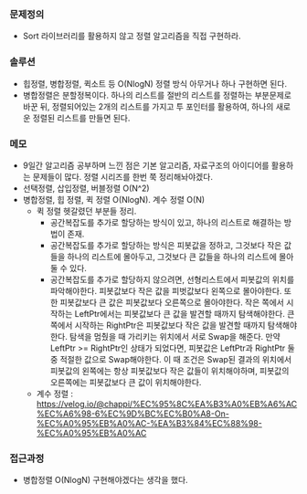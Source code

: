 ### 문제정의
- Sort 라이브러리를 활용하지 않고 정렬 알고리즘을 직접 구현하라. 

### 솔루션
- 힙정렬, 병합정렬, 퀵소트 등 O(NlogN) 정렬 방식 아무거나 하나 구현하면 된다. 
- 병합정렬은 분할정복이다. 하나의 리스트를 절반의 리스트를 정렬하는 부분문제로 바꾼 뒤, 정렬되어있는 2개의 리스트를 가지고 투 포인터를 활용하여, 하나의 새로운 정렬된 리스트를 만들면 된다.

### 메모
- 9일간 알고리즘 공부하며 느낀 점은 기본 알고리즘, 자료구조의 아이디어를 활용하는 문제들이 많다. 정렬 시리즈를 한번 쭉 정리해놔야겠다. 
- 선택정렬, 삽입정렬, 버블정렬 O(N^2)
- 병합정렬, 힙 정렬, 퀵 정렬 O(NlogN). 계수 정렬 O(N) 
  - 퀵 정렬 헷갈렸던 부분들 정리. 
    - 공간복잡도를 추가로 할당하는 방식이 있고, 하나의 리스트로 해결하는 방법이 존재. 
    - 공간복잡도를 추가로 할당하는 방식은 피봇값을 정하고, 그것보다 작은 값들을 하나의 리스트에 몰아두고, 그것보다 큰 값들을 하나의 리스트에 몰아둘 수 있다. 
    - 공간복잡도를 추가로 할당하지 않으려면, 선형리스트에서 피봇값의 위치를 파악해야한다. 피봇값보다 작은 값을 피벗값보다 왼쪽으로 몰아야한다. 또한 피봇값보다 큰 값은 피봇값보다 오른쪽으로 몰아야한다. 작은 쪽에서 시작하는 LeftPtr에서는 피봇값보다 큰 값을 발견할 때까지 탐색해야한다. 큰 쪽에서 시작하는 RightPtr은 피봇값보다 작은 값을 발견할 때까지 탐색해야한다. 탐색을 멈췄을 때 가리키는 위치에서 서로 Swap을 해준다. 만약 LeftPtr >= RightPtr인 상태가 되었다면, 피봇값은 LeftPtr과 RightPtr 둘 중 적절한 값으로 Swap해야한다. 이 때 조건은 Swap된 결과의 위치에서 피봇값의 왼쪽에는 항상 피봇값보다 작은 값들이 위치해야하며, 피봇값의 오른쪽에는 피봇값보다 큰 값이 위치해야한다.    
  - 계수 정렬 : https://velog.io/@chappi/%EC%95%8C%EA%B3%A0%EB%A6%AC%EC%A6%98-6%EC%9D%BC%EC%B0%A8-On-%EC%A0%95%EB%A0%AC-%EA%B3%84%EC%88%98-%EC%A0%95%EB%A0%AC

### 접근과정
- 병합정렬 O(NlogN) 구현해야겠다는 생각을 했다.
